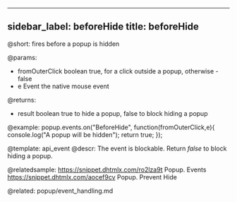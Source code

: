 
---
sidebar_label: beforeHide
title: beforeHide
---          

@short:
fires before a popup is hidden

@params:
- fromOuterClick		boolean			true, for a click outside a popup, otherwise - false
- e						Event			the native mouse event

@returns:
- result		boolean			true to hide a popup, false to block hiding a popup

@example:
popup.events.on("BeforeHide", function(fromOuterClick,e){
    console.log("A popup will be hidden");
    return true;
});


@template: api_event
@descr:
The event is blockable. Return *false* to block hiding a popup.

@relatedsample:
https://snippet.dhtmlx.com/ro2lza9t	Popup. Events
https://snippet.dhtmlx.com/aocef9cv	Popup. Prevent Hide


@related: popup/event_handling.md